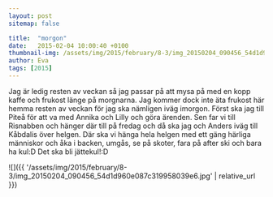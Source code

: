 ```yaml
---
layout: post
sitemap: false

title:  "morgon"
date:   2015-02-04 10:00:40 +0100
thumbnail-img: /assets/img/2015/february/8-3/img_20150204_090456_54d1d960e087c319958039e6.jpg
author: Eva
tags: [2015]
---
```


Jag är ledig resten av veckan så jag passar på att mysa på med en kopp kaffe och frukost länge på morgnarna. Jag kommer dock inte äta frukost här hemma resten av veckan för jag ska nämligen iväg imorgon. Först ska jag till Piteå för att va med Annika och Lilly och göra ärenden. Sen far vi till Risnabben och hänger där till på fredag och då ska jag och Anders iväg till Kåbdalis över helgen. Där ska vi hänga hela helgen med ett gäng härliga människor och åka i backen, umgås, se på skoter, fara på after ski och bara ha kul:D Det ska bli jättekul!:D

![]({{ '/assets/img/2015/february/8-3/img_20150204_090456_54d1d960e087c319958039e6.jpg'  | relative_url }})

